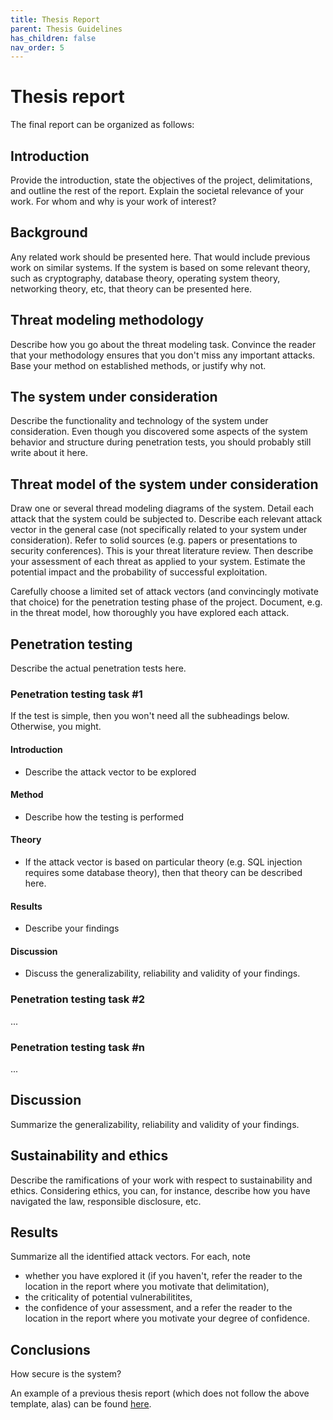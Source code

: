 ```yaml
---
title: Thesis Report
parent: Thesis Guidelines
has_children: false
nav_order: 5
---
```


# Thesis report

The final report can be organized as follows:

## Introduction
Provide the introduction, state the objectives of the project, delimitations, and outline the rest of the report. Explain the societal relevance of your work. For whom and why is your work of interest?

## Background
Any related work should be presented here. That would include previous work on similar systems. If the system is based on some relevant theory, such as cryptography, database theory, operating system theory, networking theory, etc, that theory can be presented here. 

## Threat modeling methodology
Describe how you go about the threat modeling task. Convince the reader that your methodology ensures that you don't miss any important attacks. Base your method on established methods, or justify why not.

## The system under consideration
Describe the functionality and technology of the system under consideration. Even though you discovered some aspects of the system behavior and structure during penetration tests, you should probably still write about it here. 

## Threat model of the system under consideration
Draw one or several thread modeling diagrams of the system. Detail each attack that the system could be subjected to. Describe each relevant attack vector in the general case (not specifically related to your system under consideration). Refer to solid sources (e.g. papers or presentations to security conferences). This is your threat literature review. Then describe your assessment of each threat as applied to your system. Estimate the potential impact and the probability of successful exploitation. 

Carefully choose a limited set of attack vectors (and convincingly motivate that choice) for the penetration testing phase of the project. Document, e.g. in the threat model, how thoroughly you have explored each attack.

## Penetration testing
Describe the actual penetration tests here. 

### Penetration testing task #1
If the test is simple, then you won't need all the subheadings below. Otherwise, you might.
#### Introduction
- Describe the attack vector to be explored

#### Method
- Describe how the testing is performed

#### Theory
- If the attack vector is based on particular theory (e.g. SQL injection requires some database theory), then that theory can be described here.

#### Results
- Describe your findings

#### Discussion
- Discuss the generalizability, reliability and validity of your findings.

### Penetration testing task #2
...

### Penetration testing task #n
...

## Discussion
Summarize the generalizability, reliability and validity of your findings.

## Sustainability and ethics
Describe the ramifications of your work with respect to sustainability and ethics. Considering ethics, you can, for instance, describe how you have navigated the law, responsible disclosure, etc.

## Results 
Summarize all the identified attack vectors. For each, note
 - whether you have explored it (if you haven't, refer the reader to the location in the report where you motivate that delimitation),
 - the criticality of potential vulnerabilitites,
 - the confidence of your assessment, and a refer the reader to the location in the report where you motivate your degree of confidence.
 
## Conclusions
How secure is the system? 

An example of a previous thesis report (which does not follow the above template, alas) can be found [here](https://kth.diva-portal.org/smash/record.jsf?pid=diva2%3A1358429&dswid=9571). 
